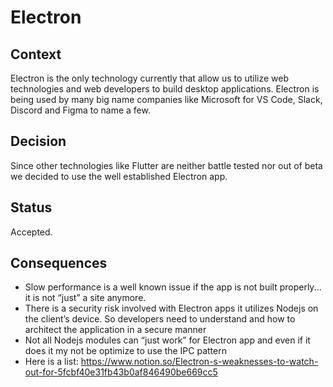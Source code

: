 # Electron

## Context

Electron is the only technology currently that allow us to utilize web technologies and web developers to build desktop applications. Electron is being used by many big name companies like Microsoft for VS Code, Slack, Discord and Figma to name a few.

## Decision

Since other technologies like Flutter are neither battle tested nor out of beta we decided to use the well established Electron app.

## Status

Accepted.

## Consequences

- Slow performance is a well known issue if the app is not built properly... it is not “just” a site anymore.
- There is a security risk involved with Electron apps it utilizes Nodejs on the client’s device. So developers need to understand and how to architect the application in a secure manner
- Not all Nodejs modules can “just work” for Electron app and even if it does it my not be optimize to use the IPC pattern
- Here is a list: https://www.notion.so/Electron-s-weaknesses-to-watch-out-for-5fcbf40e31fb43b0af846490be669cc5
